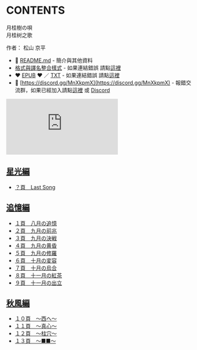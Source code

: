 # CONTENTS

月桂樹の唄  
月桂树之歌  

作者： 松山 京平  



- :closed_book: [README.md](README.md) - 簡介與其他資料
- [格式與譯名整合樣式](https://github.com/bluelovers/node-novel/blob/master/lib/locales/%E6%9C%88%E6%A1%82%E6%A8%B9%E3%81%AE%E5%94%84.ts) - 如果連結錯誤 請點[這裡](https://github.com/bluelovers/node-novel/blob/master/lib/locales/)
-  :heart: [EPUB](https://gitlab.com/demonovel/epub-txt/blob/master/syosetu/%E6%9C%88%E6%A1%82%E6%A8%B9%E3%81%AE%E5%94%84.epub) :heart:  ／ [TXT](https://gitlab.com/demonovel/epub-txt/blob/master/syosetu/out/%E6%9C%88%E6%A1%82%E6%A8%B9%E3%81%AE%E5%94%84.out.txt) - 如果連結錯誤 請點[這裡](https://gitlab.com/demonovel/epub-txt/blob/master/syosetu/)
- :mega: [https://discord.gg/MnXkpmX](https://discord.gg/MnXkpmX) - 報錯交流群，如果已經加入請點[這裡](https://discordapp.com/channels/467794087769014273/467794088285175809) 或 [Discord](https://discordapp.com/channels/@me)


![導航目錄](https://chart.apis.google.com/chart?cht=qr&chs=150x150&chl=https://gitlab.com/novel-group/txt-source/blob/master/syosetu/月桂樹の唄/導航目錄.md "導航目錄")




## [星光編](00000_%E6%98%9F%E5%85%89%E7%B7%A8)

- [？頁　Last Song](00000_%E6%98%9F%E5%85%89%E7%B7%A8/00010_%EF%BC%9F%E9%A0%81%E3%80%80Last%20Song.txt)


## [追憶編](00010_%E8%BF%BD%E6%86%B6%E7%B7%A8)

- [１頁　八月の追憶](00010_%E8%BF%BD%E6%86%B6%E7%B7%A8/00010_%EF%BC%91%E9%A0%81%E3%80%80%E5%85%AB%E6%9C%88%E3%81%AE%E8%BF%BD%E6%86%B6.txt)
- [２頁　九月の前兆](00010_%E8%BF%BD%E6%86%B6%E7%B7%A8/00020_%EF%BC%92%E9%A0%81%E3%80%80%E4%B9%9D%E6%9C%88%E3%81%AE%E5%89%8D%E5%85%86.txt)
- [３頁　九月の決戦](00010_%E8%BF%BD%E6%86%B6%E7%B7%A8/00030_%EF%BC%93%E9%A0%81%E3%80%80%E4%B9%9D%E6%9C%88%E3%81%AE%E6%B1%BA%E6%88%A6.txt)
- [４頁　九月の黄昏](00010_%E8%BF%BD%E6%86%B6%E7%B7%A8/00040_%EF%BC%94%E9%A0%81%E3%80%80%E4%B9%9D%E6%9C%88%E3%81%AE%E9%BB%84%E6%98%8F.txt)
- [５頁　九月の修羅](00010_%E8%BF%BD%E6%86%B6%E7%B7%A8/00050_%EF%BC%95%E9%A0%81%E3%80%80%E4%B9%9D%E6%9C%88%E3%81%AE%E4%BF%AE%E7%BE%85.txt)
- [６頁　十月の変容](00010_%E8%BF%BD%E6%86%B6%E7%B7%A8/00060_%EF%BC%96%E9%A0%81%E3%80%80%E5%8D%81%E6%9C%88%E3%81%AE%E5%A4%89%E5%AE%B9.txt)
- [７頁　十月の烏合](00010_%E8%BF%BD%E6%86%B6%E7%B7%A8/00070_%EF%BC%97%E9%A0%81%E3%80%80%E5%8D%81%E6%9C%88%E3%81%AE%E7%83%8F%E5%90%88.txt)
- [８頁　十一月の紅茶](00010_%E8%BF%BD%E6%86%B6%E7%B7%A8/00080_%EF%BC%98%E9%A0%81%E3%80%80%E5%8D%81%E4%B8%80%E6%9C%88%E3%81%AE%E7%B4%85%E8%8C%B6.txt)
- [９頁　十一月の出立](00010_%E8%BF%BD%E6%86%B6%E7%B7%A8/00090_%EF%BC%99%E9%A0%81%E3%80%80%E5%8D%81%E4%B8%80%E6%9C%88%E3%81%AE%E5%87%BA%E7%AB%8B.txt)


## [秋風編](00020_%E7%A7%8B%E9%A2%A8%E7%B7%A8)

- [１０頁　～西へ～](00020_%E7%A7%8B%E9%A2%A8%E7%B7%A8/00010_%EF%BC%91%EF%BC%90%E9%A0%81%E3%80%80%EF%BD%9E%E8%A5%BF%E3%81%B8%EF%BD%9E.txt)
- [１１頁　～真心～](00020_%E7%A7%8B%E9%A2%A8%E7%B7%A8/00020_%EF%BC%91%EF%BC%91%E9%A0%81%E3%80%80%EF%BD%9E%E7%9C%9F%E5%BF%83%EF%BD%9E.txt)
- [１２頁　～柱穴～](00020_%E7%A7%8B%E9%A2%A8%E7%B7%A8/00030_%EF%BC%91%EF%BC%92%E9%A0%81%E3%80%80%EF%BD%9E%E6%9F%B1%E7%A9%B4%EF%BD%9E.txt)
- [１３頁　～■■～](00020_%E7%A7%8B%E9%A2%A8%E7%B7%A8/00040_%EF%BC%91%EF%BC%93%E9%A0%81%E3%80%80%EF%BD%9E%E2%96%A0%E2%96%A0%EF%BD%9E.txt)

